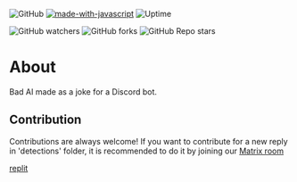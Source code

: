 ![GitHub](https://img.shields.io/github/license/1disk/edp445?color=green)
[![made-with-javascript](https://img.shields.io/badge/Made%20with-JavaScript-1f425f.svg)](https://www.javascript.com)
![Uptime](https://img.shields.io/endpoint?url=https%3A%2F%2Fraw.githubusercontent.com%2Fupptime%2Fupptime%2Fmaster%2Fapi%2Fgoogle%2Fuptime.json)

![GitHub watchers](https://img.shields.io/github/watchers/1disk/edp445?style=social)
![GitHub forks](https://img.shields.io/github/forks/1disk/edp445?style=social)
![GitHub Repo stars](https://img.shields.io/github/stars/1disk/edp445?style=social)

# About
Bad AI made as a joke for a Discord bot. 

## Contribution
Contributions are always welcome!
If you want to contribute for a new reply in 'detections' folder, it is recommended to do it by joining our [Matrix room](https://matrix.to/#/#1disk-support:vern.cc)

[replit](https://replit.com/@1disk/edp445)
